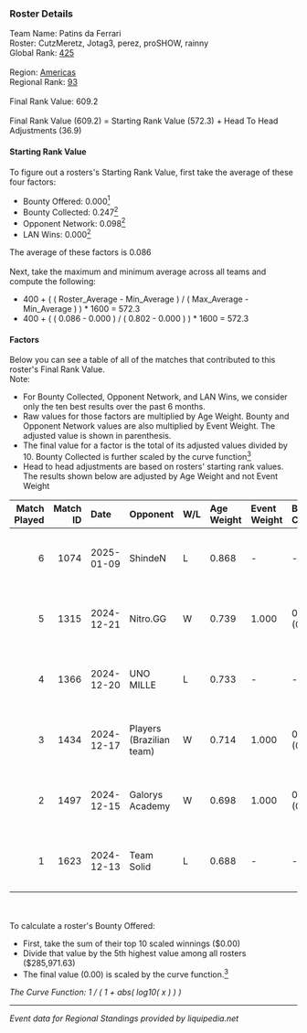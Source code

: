 ### Roster Details<br />
Team Name: Patins da Ferrari<br />
Roster: CutzMeretz, Jotag3, perez, proSHOW, rainny<br />
Global Rank: [425](../../standings_global_2025_02_28.md)<br />
<br />
Region: [Americas]( ../../standings_americas_2025_02_28.md)<br />
Regional Rank: [93]( ../../standings_americas_2025_02_28.md)<br />
<br />
Final Rank Value:  609.2<br />
<br />
Final Rank Value (609.2) = Starting Rank Value (572.3) + Head To Head Adjustments (36.9)<br />

#### Starting Rank Value<br />
To figure out a rosters's Starting Rank Value, first take the average of these four factors:<br />
- Bounty Offered: 0.000[<sup>1</sup>](#table2)
- Bounty Collected: 0.247[<sup>2</sup>](#table1)
- Opponent Network: 0.098[<sup>2</sup>](#table1)
- LAN Wins: 0.000[<sup>2</sup>](#table1)

The average of these factors is 0.086<br />
<br />
Next, take the maximum and minimum average across all teams and compute the following:<br />
- 400 + ( ( Roster_Average - Min_Average ) / ( Max_Average - Min_Average ) ) * 1600 = 572.3
- 400 + ( ( 0.086 - 0.000 ) / ( 0.802 - 0.000 ) ) * 1600 = 572.3


#### Factors<br />
Below you can see a table of all of the matches that contributed to this roster's Final Rank Value.<br />
Note:<br />

- For Bounty Collected, Opponent Network, and LAN Wins, we consider only the ten best results over the past 6 months.
- Raw values for those factors are multiplied by Age Weight. Bounty and Opponent Network values are also multiplied by Event Weight. The adjusted value is shown in parenthesis.
- The final value for a factor is the total of its adjusted values divided by 10. Bounty Collected is further scaled by the curve function[<sup>3</sup>](#curveFunction)
- Head to head adjustments are based on rosters' starting rank values. The results shown below are adjusted by Age Weight and not Event Weight
<span id="table1"></span><br />


| Match Played | Match ID | Date       | Opponent                 | W/L | Age Weight | Event Weight | Bounty Collected | Opponent Network | LAN Wins  | H2H Adj. | Roster                                     |
| -: | -: | :- | :- | :- | :- | :- | :- | :- | :- | -: | :- |
|            6 |     1074 | 2025-01-09 | ShindeN                  | L   | 0.868      | -            | -                | -                | -         |    -7.11 | CutzMeretz, Jotag3, perez, proSHOW, rainny |
|            5 |     1315 | 2024-12-21 | Nitro.GG                 | W   | 0.739      | 1.000        | 0.002 (0.001)    | 0.507 (0.375)    | 0 (0.000) |    16.31 | CutzMeretz, Jotag3, perez, proSHOW, rainny |
|            4 |     1366 | 2024-12-20 | UNO MILLE                | L   | 0.733      | -            | -                | -                | -         |    -3.39 | CutzMeretz, Jotag3, perez, proSHOW, rainny |
|            3 |     1434 | 2024-12-17 | Players (Brazilian team) | W   | 0.714      | 1.000        | 0.010 (0.007)    | 0.684 (0.488)    | 0 (0.000) |    18.95 | CutzMeretz, Jotag3, perez, proSHOW, rainny |
|            2 |     1497 | 2024-12-15 | Galorys Academy          | W   | 0.698      | 1.000        | 0.001 (0.001)    | 0.171 (0.119)    | 0 (0.000) |    13.61 | CutzMeretz, Jotag3, perez, proSHOW, rainny |
|            1 |     1623 | 2024-12-13 | Team Solid               | L   | 0.688      | -            | -                | -                | -         |    -1.47 | CutzMeretz, Jotag3, perez, proSHOW, rainny |

<br />
<span id="table2"></span><br />
To calculate a roster's Bounty Offered:<br />

- First, take the sum of their top 10 scaled winnings ($0.00)
- Divide that value by the 5th highest value among all rosters ($285,971.63)
- The final value (0.00) is scaled by the curve function.[<sup>3</sup>](#curveFunction)

<span id="curveFunction"></span>_The Curve Function: 1 / ( 1 + abs( log10( x ) ) )_<br />

---
_Event data for Regional Standings provided by liquipedia.net_<br />
